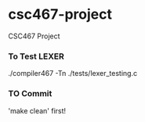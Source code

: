 # csc467-project
CSC467 Project

### To Test LEXER
./compiler467 -Tn ./tests/lexer_testing.c

### TO Commit
'make clean' first!
